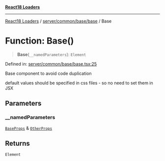 [**React18 Loaders**](../../../../../README.md)

***

[React18 Loaders](../../../../../modules.md) / [server/common/base/base](../README.md) / Base

# Function: Base()

> **Base**(`__namedParameters`): `Element`

Defined in: [server/common/base/base.tsx:25](https://github.com/react18-tools/turborepo-template/blob/4ccd3f49816f8c8dded281a2812f33c3e661e1ca/lib/src/server/common/base/base.tsx#L25)

Base component to avoid code duplication

default values should be specified in css files - so no need to set them in JSX

## Parameters

### \_\_namedParameters

[`BaseProps`](../interfaces/BaseProps.md) & [`OtherProps`](../-internal-/interfaces/OtherProps.md)

## Returns

`Element`

